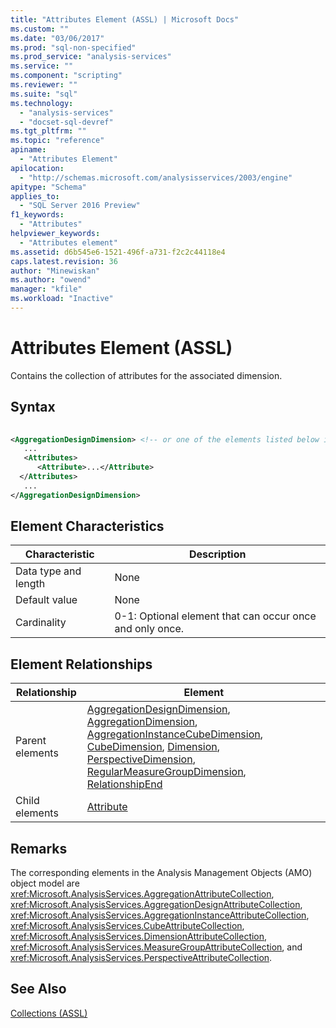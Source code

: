 ```yaml
---
title: "Attributes Element (ASSL) | Microsoft Docs"
ms.custom: ""
ms.date: "03/06/2017"
ms.prod: "sql-non-specified"
ms.prod_service: "analysis-services"
ms.service: ""
ms.component: "scripting"
ms.reviewer: ""
ms.suite: "sql"
ms.technology: 
  - "analysis-services"
  - "docset-sql-devref"
ms.tgt_pltfrm: ""
ms.topic: "reference"
apiname: 
  - "Attributes Element"
apilocation: 
  - "http://schemas.microsoft.com/analysisservices/2003/engine"
apitype: "Schema"
applies_to: 
  - "SQL Server 2016 Preview"
f1_keywords: 
  - "Attributes"
helpviewer_keywords: 
  - "Attributes element"
ms.assetid: d6b545e6-1521-496f-a731-f2c2c44118e4
caps.latest.revision: 36
author: "Minewiskan"
ms.author: "owend"
manager: "kfile"
ms.workload: "Inactive"
---
```

# Attributes Element (ASSL)
  Contains the collection of attributes for the associated dimension.  
  
## Syntax  
  
```xml  
  
<AggregationDesignDimension> <!-- or one of the elements listed below in the Element Relationships table -->  
   ...  
   <Attributes>  
      <Attribute>...</Attribute>  
  </Attributes>  
   ...  
</AggregationDesignDimension>  
```  
  
## Element Characteristics  
  
|Characteristic|Description|  
|--------------------|-----------------|  
|Data type and length|None|  
|Default value|None|  
|Cardinality|0-1: Optional element that can occur once and only once.|  
  
## Element Relationships  
  
|Relationship|Element|  
|------------------|-------------|  
|Parent elements|[AggregationDesignDimension](../../../analysis-services/scripting/data-type/aggregationdesigndimension-data-type-assl.md), [AggregationDimension](../../../analysis-services/scripting/data-type/aggregationdimension-data-type-assl.md), [AggregationInstanceCubeDimension](../../../analysis-services/scripting/data-type/aggregationinstancecubedimension-data-type-assl.md), [CubeDimension](../../../analysis-services/scripting/data-type/cubedimension-data-type-assl.md), [Dimension](../../../analysis-services/scripting/objects/dimension-element-assl.md), [PerspectiveDimension](../../../analysis-services/scripting/data-type/perspectivedimension-data-type-assl.md), [RegularMeasureGroupDimension](../../../analysis-services/scripting/data-type/regularmeasuregroupdimension-data-type-assl.md), [RelationshipEnd](../../../analysis-services/scripting/data-type/relationshipend-data-type-assl.md)|  
|Child elements|[Attribute](../../../analysis-services/scripting/objects/attribute-element-assl.md)|  
  
## Remarks  
 The corresponding elements in the Analysis Management Objects (AMO) object model are <xref:Microsoft.AnalysisServices.AggregationAttributeCollection>, <xref:Microsoft.AnalysisServices.AggregationDesignAttributeCollection>, <xref:Microsoft.AnalysisServices.AggregationInstanceAttributeCollection>, <xref:Microsoft.AnalysisServices.CubeAttributeCollection>, <xref:Microsoft.AnalysisServices.DimensionAttributeCollection>, <xref:Microsoft.AnalysisServices.MeasureGroupAttributeCollection>, and <xref:Microsoft.AnalysisServices.PerspectiveAttributeCollection>.  
  
## See Also  
 [Collections &#40;ASSL&#41;](../../../analysis-services/scripting/collections/collections-assl.md)  
  
  
